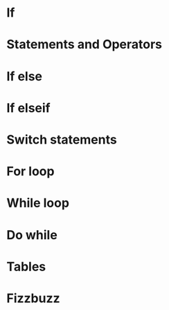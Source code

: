 # If #

<script src="//repl.it/embed/Lz5S/0.js"></script>


# Statements and Operators #

<script src="//repl.it/embed/Lz7N/1.js"></script>

# If else #

<script src="//repl.it/embed/Lz8m/2.js"></script>

# If elseif

<script src="//repl.it/embed/LzaD/0.js"></script>

# Switch statements #

<script src="//repl.it/embed/LzgK/0.js"></script>

# For loop #

<script src="//repl.it/embed/Mk4m/2.js"></script>

# While loop #

<script src="//repl.it/embed/Msn4/0.js"></script>

# Do while #

<script src="//repl.it/embed/MsoK/0.js"></script>

# Tables #

<script src="//repl.it/embed/OAnB/0.js"></script>

# Fizzbuzz #

<script src="//repl.it/embed/OAow/1.js"></script>
